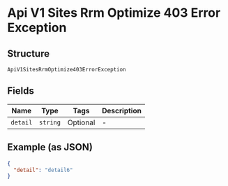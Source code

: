 
# Api V1 Sites Rrm Optimize 403 Error Exception

## Structure

`ApiV1SitesRrmOptimize403ErrorException`

## Fields

| Name | Type | Tags | Description |
|  --- | --- | --- | --- |
| `detail` | `string` | Optional | - |

## Example (as JSON)

```json
{
  "detail": "detail6"
}
```

